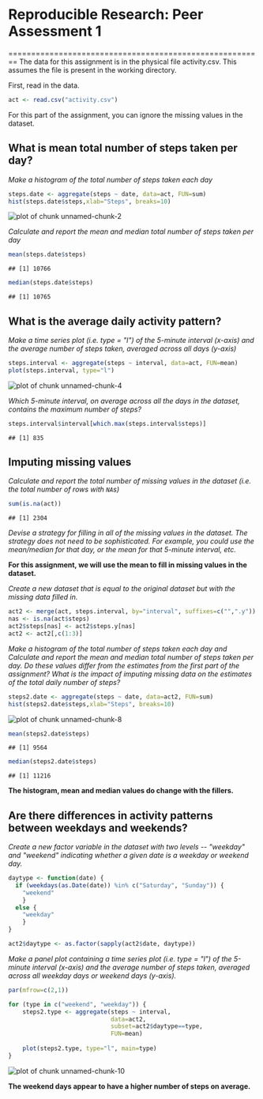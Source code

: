 # Reproducible Research: Peer Assessment 1
========================================================
The data for this assignment is in the physical file activity.csv.
This assumes the file is present in the working directory.

First, read in the data.

```r
act <- read.csv("activity.csv")
```


For this part of the assignment, you can ignore the missing values in the dataset.

## What is mean total number of steps taken per day?

*Make a histogram of the total number of steps taken each day*


```r
steps.date <- aggregate(steps ~ date, data=act, FUN=sum)
hist(steps.date$steps,xlab="Steps", breaks=10)
```

![plot of chunk unnamed-chunk-2](figure/unnamed-chunk-2.png) 

*Calculate and report the mean and median total number of steps taken per day*


```r
mean(steps.date$steps)
```

```
## [1] 10766
```

```r
median(steps.date$steps)
```

```
## [1] 10765
```
## What is the average daily activity pattern?

*Make a time series plot (i.e. type = "l") of the 5-minute interval (x-axis) and the average number of steps taken, averaged across all days (y-axis)*




```r
steps.interval <- aggregate(steps ~ interval, data=act, FUN=mean)
plot(steps.interval, type="l")
```

![plot of chunk unnamed-chunk-4](figure/unnamed-chunk-4.png) 

*Which 5-minute interval, on average across all the days in the dataset, contains the maximum number of steps?*


```r
steps.interval$interval[which.max(steps.interval$steps)]
```

```
## [1] 835
```
## Imputing missing values

*Calculate and report the total number of missing values in the dataset (i.e. the total number of rows with `NA`s)*


```r
sum(is.na(act))
```

```
## [1] 2304
```

*Devise a strategy for filling in all of the missing values in the dataset. The strategy does not need to be sophisticated. For example, you could use the mean/median for that day, or the mean for that 5-minute interval, etc.*

**For this assignment, we will use the mean to fill in missing values in the dataset.**

*Create a new dataset that is equal to the original dataset but with the missing data filled in.*


```r
act2 <- merge(act, steps.interval, by="interval", suffixes=c("",".y"))
nas <- is.na(act$steps)
act2$steps[nas] <- act2$steps.y[nas]
act2 <- act2[,c(1:3)]
```

*Make a histogram of the total number of steps taken each day and Calculate and report the mean and median total number of steps taken per day. Do these values differ from the estimates from the first part of the assignment? What is the impact of imputing missing data on the estimates of the total daily number of steps?*


```r
steps2.date <- aggregate(steps ~ date, data=act2, FUN=sum)
hist(steps2.date$steps,xlab="Steps", breaks=10)
```

![plot of chunk unnamed-chunk-8](figure/unnamed-chunk-8.png) 

```r
mean(steps2.date$steps)
```

```
## [1] 9564
```

```r
median(steps2.date$steps)
```

```
## [1] 11216
```

**The histogram, mean and median values do change with the fillers.**

## Are there differences in activity patterns between weekdays and weekends?

*Create a new factor variable in the dataset with two levels -- "weekday" and "weekend" indicating whether a given date is a weekday or weekend day.*


```r
daytype <- function(date) {
  if (weekdays(as.Date(date)) %in% c("Saturday", "Sunday")) {
    "weekend"
    }
  else {
    "weekday"
    }
}

act2$daytype <- as.factor(sapply(act2$date, daytype))
```

*Make a panel plot containing a time series plot (i.e. type = "l") of the 5-minute interval (x-axis) and the average number of steps taken, averaged across all weekday days or weekend days (y-axis).*


```r
par(mfrow=c(2,1))

for (type in c("weekend", "weekday")) {
    steps2.type <- aggregate(steps ~ interval,
                             data=act2,
                             subset=act2$daytype==type,
                             FUN=mean)
    
    plot(steps2.type, type="l", main=type)
}
```

![plot of chunk unnamed-chunk-10](figure/unnamed-chunk-10.png) 

**The weekend days appear to have a higher number of steps on average.**

